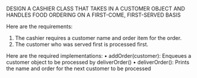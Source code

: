 DESIGN A CASHIER CLASS THAT TAKES IN A CUSTOMER OBJECT AND 
HANDLES FOOD ORDERING ON A FIRST-COME, FIRST-SERVED BASIS

Here are the requirements:
1.	The cashier requires a customer name and order item for 
the order.
2.	The customer who was served first is processed first.

Here are the required implementations:
• addOrder(customer): Enqueues a customer object to be 
processed by deliverOrder()
• deliverOrder(): Prints the name and order for the next 
customer to be processed

